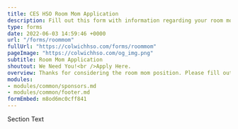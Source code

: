 ```yaml
---
title: CES HSO Room Mom Application
description: Fill out this form with information regarding your room mom details.
type: forms
date: 2022-06-03 14:59:46 +0000
url: "/forms/roommom"
fullUrl: "https://colwichhso.com/forms/roommom"
pageImage: "https://colwichhso.com/og_img.png"
subtitle: Room Mom Application
shoutout: We Need You!<br />Apply Here.
overview: Thanks for considering the room mom position. Please fill out the form below with your contact and grade level details.
modules:
- modules/common/sponsors.md
- modules/common/footer.md
formEmbed: m8od6mc0cff841
---
```

Section Text
